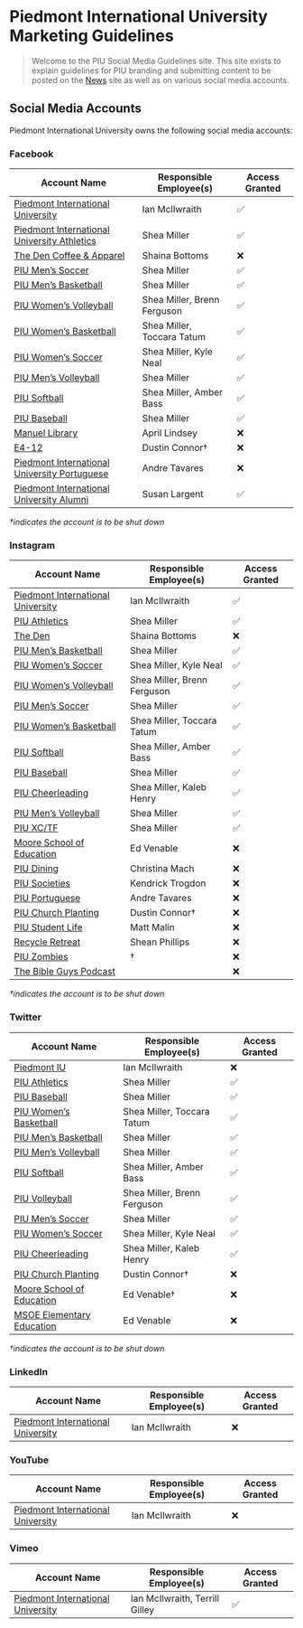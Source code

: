 # Piedmont International University Marketing Guidelines
> Welcome to the PIU Social Media Guidelines site. This site exists to explain guidelines for PIU branding and submitting content to be posted on the [News](https://news.piedmontu.edu) site as well as on various social media accounts.  

## Social Media Accounts
Piedmont International University owns the following social media accounts:

### Facebook
| Account Name | Responsible Employee(s) | Access Granted |
|------|------|------|
| [Piedmont International University](https://facebook.com/piedmontiu) | Ian McIlwraith | ✅ |
| [Piedmont International University Athletics](https://www.facebook.com/PIUBruins/) | Shea Miller | ✅ |
| [The Den Coffee & Apparel](https://www.facebook.com/thedenpiu/) | Shaina Bottoms | ❌ |
| [PIU Men’s Soccer](https://www.facebook.com/piumsoc) | Shea Miller | ✅ |
| [PIU Men’s Basketball](https://www.facebook.com/piumensbball/) | Shea Miller | ✅ |
| [PIU Women’s Volleyball](https://www.facebook.com/PIUWVolleyball) | Shea Miller, Brenn Ferguson | ✅ |
| [PIU Women’s Basketball](https://www.facebook.com/PIUWomensBasketball/) | Shea Miller, Toccara Tatum | ✅ |
| [PIU Women’s Soccer](https://www.facebook.com/PIU-Womens-Soccer-280767972744311/) | Shea Miller, Kyle Neal | ✅ |
| [PIU Men’s Volleyball](https://www.facebook.com/PIUMVB) | Shea Miller | ✅ |
| [PIU Softball](https://www.facebook.com/PIUSoftball) | Shea Miller, Amber Bass | ✅ |
| [PIU Baseball](https://www.facebook.com/PIUBaseball) | Shea Miller | ✅ |
| [Manuel Library](https://www.facebook.com/GeorgeMManuelLibrary) | April Lindsey | ❌ |
| [E4-12](https://www.facebook.com/e4Today) | Dustin Connor† | ❌ |
| [Piedmont International University Portuguese](https://www.facebook.com/PIUPortuguese) | Andre Tavares | ❌ |
| [Piedmont International University Alumni](https://www.facebook.com/PIUalumni) | Susan Largent | ✅ |

*†indicates the account is to be shut down*

### Instagram
| Account Name | Responsible Employee(s) | Access Granted |
|------|------|------|
| [Piedmont International University](https://www.instagram.com/piedmontiu/) | Ian McIlwraith | ✅ |
| [PIU Athletics](https://www.instagram.com/piubruins/) | Shea Miller | ✅ |
| [The Den](https://www.instagram.com/thedenpiu/) | Shaina Bottoms | ❌ |
| [PIU Men’s Basketball](https://www.instagram.com/piumensbball/) | Shea Miller | ✅ |
| [PIU Women’s Soccer](https://www.instagram.com/piuwsoccer/) | Shea Miller, Kyle Neal | ✅ |
| [PIU Women’s Volleyball](https://www.instagram.com/piuvolleyball/) | Shea Miller, Brenn Ferguson | ✅ |
| [PIU Men’s Soccer](https://www.instagram.com/piumsoc/) | Shea Miller | ✅ |
| [PIU Women’s Basketball](https://www.instagram.com/piuladybruins/) | Shea Miller, Toccara Tatum | ✅ |
| [PIU Softball](https://www.instagram.com/piusoftball/) | Shea Miller, Amber Bass | ✅ |
| [PIU Baseball](https://www.instagram.com/piubaseball/) | Shea Miller | ✅ |
| [PIU Cheerleading](https://www.instagram.com/piucheerleading/) | Shea Miller, Kaleb Henry | ✅ |
| [PIU Men’s Volleyball](https://www.instagram.com/piumvball/) | Shea Miller | ✅ |
| [PIU XC/TF](https://www.instagram.com/piu_xctf/) | Shea Miller | ✅ |
| [Moore School of Education](https://www.instagram.com/piuschoolofed/) | Ed Venable | ❌ |
| [PIU Dining](https://www.instagram.com/piudining/) | Christina Mach | ❌ |
| [PIU Societies](https://www.instagram.com/piu_societies/) | Kendrick Trogdon | ❌ |
| [PIU Portuguese](https://www.instagram.com/piuport/) | Andre Tavares | ❌ |
| [PIU Church Planting](https://www.instagram.com/piu_nacp/) | Dustin Connor† | ❌ |
| [PIU Student Life](https://www.instagram.com/thebruincave/) | Matt Malin | ❌ |
| [Recycle Retreat](https://www.instagram.com/recycleretreat/) | Shean Phillips | ❌ |
| [PIU Zombies](https://www.instagram.com/piuzombies/) | † | ❌ |
| [The Bible Guys Podcast](https://www.instagram.com/bibleguyspod/) |  | ❌ |

*†indicates the account is to be shut down*

### Twitter
| Account Name | Responsible Employee(s) | Access Granted |
|------|------|------|
| [Piedmont IU](https://twitter.com/piedmontiu) | Ian McIlwraith | ❌ |
| [PIU Athletics](https://twitter.com/piubruins) | Shea Miller | ✅ |
| [PIU Baseball](https://twitter.com/piubaseball) | Shea Miller | ✅ |
| [PIU Women’s Basketball](https://twitter.com/piuladybruins) | Shea Miller, Toccara Tatum | ✅ |
| [PIU Men’s Basketball](https://twitter.com/piumensbball) | Shea Miller | ✅ |
| [PIU Men’s Volleyball](https://twitter.com/piumvball) | Shea Miller | ✅ |
| [PIU Softball](https://twitter.com/piusoftball) | Shea Miller, Amber Bass | ✅ |
| [PIU Volleyball](https://twitter.com/piuvolleyball) | Shea Miller, Brenn Ferguson | ✅ |
| [PIU Men’s Soccer](https://twitter.com/piumsoc) | Shea Miller | ✅ |
| [PIU Women’s Soccer](https://twitter.com/piuwsoccer) | Shea Miller, Kyle Neal | ✅ |
| [PIU Cheerleading](https://twitter.com/piucheerleading) | Shea Miller, Kaleb Henry | ✅ |
| [PIU Church Planting](https://twitter.com/piu_nacp) | Dustin Connor† | ❌ |
| [Moore School of Education](https://twitter.com/mooreschoolofed) | Ed Venable† | ❌ |
| [MSOE Elementary Education](https://twitter.com/MSOE_Elementary) | Ed Venable | ❌ |

*†indicates the account is to be shut down*

### LinkedIn
| Account Name | Responsible Employee(s) | Access Granted |
|------|------|------|
| [Piedmont International University](https://www.linkedin.com/school/piedmont-international-university/) | Ian McIlwraith | ❌ |

### YouTube
| Account Name | Responsible Employee(s) | Access Granted |
|------|------|------|
| [Piedmont International University](https://www.youtube.com/user/pbcgrad2009) | Ian McIlwraith | ❌ |

### Vimeo
| Account Name | Responsible Employee(s) | Access Granted |
|------|------|------|
| [Piedmont International University](https://vimeo.com/piedmontiu) | Ian McIlwraith, Terrill Gilley | ✅ |